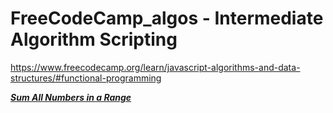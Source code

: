 # FreeCodeCamp_algos - Intermediate Algorithm Scripting
https://www.freecodecamp.org/learn/javascript-algorithms-and-data-structures/#functional-programming

***[Sum All Numbers in a Range](https://github.com/niktechnopro/FreeCodeCamp_algos/blob/main/sumAllNumbersInRange.js)***
